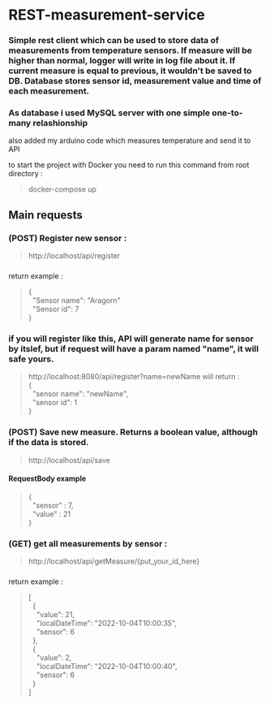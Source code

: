 # REST-measurement-service

### Simple rest client which can be used to store data of measurements from temperature sensors. If measure will be higher than normal, logger will write in log file about it. If current measure is equal to previous, it wouldn't be saved to DB. Database stores sensor id, measurement value and time of each measurement.
### As database i used MySQL server with one simple one-to-many relashionship 
also added my arduino code which measures temperature and send it to API

to start the project with Docker you need to run this command from root directory : 
> docker-compose up

## Main requests

### (POST) Register new sensor : 
> http://localhost/api/register
### 
return example : 
> { <br>
> &nbsp;&nbsp;"Sensor name": "Aragorn"<br>
> &nbsp;&nbsp;"Sensor id": 7<br>
> }
### if you will register like this, API will generate name for sensor by itslef, but if request will have a param named "name", it will safe yours.
> http://localhost:8080/api/register?name=newName will return : <br>
> {<br>
> &nbsp;&nbsp;"sensor name": "newName",<br>
> &nbsp;&nbsp;"sensor id": 1<br>
> }


### (POST) Save new measure. Returns a boolean value, although if the data is stored.
> http://localhost/api/save
#### RequestBody example
> {<br>
> &nbsp;&nbsp;"sensor" : 7,<br>
> &nbsp;&nbsp;"value" : 21<br>
> }

### (GET) get all measurements by sensor : 
> http://localhost/api/getMeasure/{put_your_id_here}
### 
return example : 
> [<br>
> &nbsp;&nbsp;{<br>
> &nbsp;&nbsp;&nbsp;&nbsp;"value": 21,<br>
> &nbsp;&nbsp;&nbsp;&nbsp;"localDateTime": "2022-10-04T10:00:35",<br>
> &nbsp;&nbsp;&nbsp;&nbsp;"sensor": 6<br>
> &nbsp;&nbsp;},<br>
> &nbsp;&nbsp;{<br>
> &nbsp;&nbsp;&nbsp;&nbsp;"value": 2,<br>
> &nbsp;&nbsp;&nbsp;&nbsp;"localDateTime": "2022-10-04T10:00:40",<br>
> &nbsp;&nbsp;&nbsp;&nbsp;"sensor": 6<br>
> &nbsp;&nbsp;}<br>
> ]
